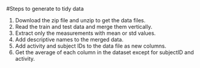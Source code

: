 #Steps to generate to tidy data

1. Download the zip file and unzip to get the data files.
2. Read the train and test data and merge them vertically.
3. Extract only the measurements with mean or std values.
4. Add descriptive names to the merged data.
5. Add activity and subject IDs to the data file as new columns.
6. Get the average of each column in the dataset except for subjectID and activity. 
